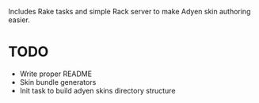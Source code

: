 Includes Rake tasks and simple Rack server to make Adyen skin authoring easier.

TODO
====

* Write proper README
* Skin bundle generators
* Init task to build adyen skins directory structure
